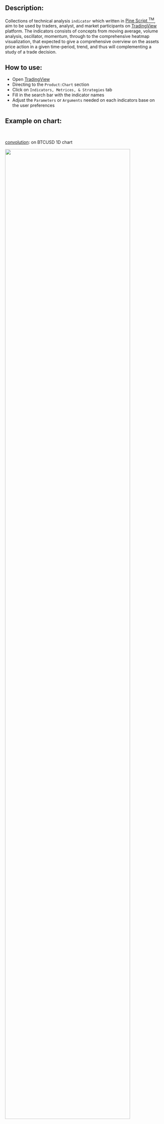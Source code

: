 <h2> Description: </h2>

Collections of technical analysis `indicator` which written in [Pine Script <sup>TM</sup>](https://www.tradingview.com/pine-script-docs/en/v5/Introduction.html), aim to be used by traders, analyst, and market participants on [TradingView](https://www.tradingview.com/) platform. The indicators consists of concepts from moving average, volume analysis, oscillator, momentum, through to the comprehensive heatmap visualization, that expected to give a comprehensive overview on the assets price action in a given time-period, trend, and thus will complementing a study of a trade decision. <br>


<h2> How to use: </h2>

* Open [TradingView](https://www.tradingview.com/)
* Directing to the `Product:Chart` section 
* Click on `Indicators, Metrices, & Strategies` tab
* Fill in the search bar with the indicator names
* Adjust the `Parameters` or `Arguments` needed on each indicators base on the user preferences


<h2> Example on chart: </h2>
<br>

[convolution](https://www.tradingview.com/script/ZCDcMWdn-convolution/): on BTCUSD 1D chart

<img src="https://www.tradingview.com/x/2uSApWIp/" width=90% height=90%>

<br>

[swami_stochastic](https://www.tradingview.com/script/oTfNZshU-swami-rsi/): on Silver - TVC 4H chart

<img src="https://www.tradingview.com/x/W0DZ2wFt/" width=90% height=90%>

<br>

[trailing_drawdown](https://www.tradingview.com/script/8Xjkf9XN-trailing-drawdown/): on IXIC (Nasdaq) - TVC 1W chart

<img src="https://www.tradingview.com/x/woIwMBDn/" width=90% height=90%>
